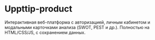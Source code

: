 # Uppttip-product
Интерактивная веб-платформа с авторизацией, личным кабинетом и модальными карточками анализа (SWOT, PEST и др.). Полностью на HTML/CSS/JS, с сохранением данных.
